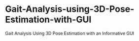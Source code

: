 # Gait-Analysis-using-3D-Pose-Estimation-with-GUI
Gait Analysis Using 3D Pose Estimation with an Informative GUI
